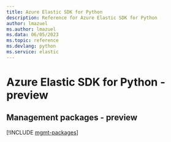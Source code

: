 ```yaml
---
title: Azure Elastic SDK for Python
description: Reference for Azure Elastic SDK for Python
author: lmazuel
ms.author: lmazuel
ms.data: 06/05/2023
ms.topic: reference
ms.devlang: python
ms.service: elastic
---
```

# Azure Elastic SDK for Python - preview

## Management packages - preview
[!INCLUDE [mgmt-packages](elastic-mgmt-index.md)]